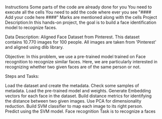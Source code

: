 Instructions
Some parts of the code are already done for you
You need to execute all the cells
You need to add the code where ever you see "#### Add your code here ####"
Marks are mentioned along with the cells
Project Description:In this hands-on project, the goal is to build a face identification model to recognize faces.

Data Description: Aligned Face Dataset from Pinterest. This dataset contains 10.770 images for 100 people. All images are taken from 'Pinterest' and aligned using dlib library.

Objective: In this problem, we use a pre-trained model trained on Face recognition to recognize similar faces. Here, we are particularly interested in recognizing whether two given faces are of the same person or not.

Steps and Tasks:

Load the dataset and create the metadata.
Check some samples of metadata.
Load the pre-trained model and weights.
Generate Embedding vectors for each face in the dataset.
Build distance metrics for identifying the distance between two given images.
Use PCA for dimensionality reduction.
Build SVM classifier to map each image to its right person.
Predict using the SVM model.
Face recognition
Task is to recognize a faces
